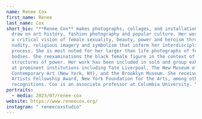 ```yaml
---
name: Renee Cox
first_name: Renee
last_name: Cox
short_bio: "**Renee Cox** makes photographs, collages, and installations that
  draw on art history, fashion photography and popular culture. Her work invokes
  a critical vision of female sexuality, beauty, power and heroism through
  nudity, religious imagery and symbolism that inform her interdisciplinary
  process. She is most noted for her larger than life photographs of female
  bodies. She reexaminations the black female figure in the context of
  structures of power. Her work has been included in solo and group exhibitions
  at prominent institutions including Tate Liverpool, The New Museum of
  Contemporary Art (New York, NY), and the Brooklyn Museum. She received the
  Artists Fellowship Award, New York Foundation for the Arts, among other
  recognitions. Cox is an associate professor at Columbia University. "
portraits:
  - media: 2023/07/renee-cox
website: https://www.reneecox.org/
instagram: " reneecoxstudio"
---
```

